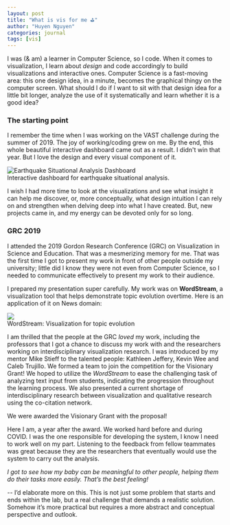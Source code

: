 ```yaml
---
layout: post
title: "What is vis for me ⛳"
author: "Huyen Nguyen"
categories: journal
tags: [vis]
---
```


I was (& am) a learner in Computer Science, so I code. When it comes to visualization, I learn about *design*
and code
accordingly to build visualizations and interactive ones.
Computer Science is a fast-moving area: this one design idea, in a minute, becomes the graphical thingy on the
computer screen.
What should I do if I want to sit with that design idea for a little bit
longer, analyze the use of it systematically and learn whether it is a good idea?


### The starting point


I remember the time when I was working on the VAST challenge during the summer of 2019. The
 joy of working/coding grew on me. By the end, this whole beautiful interactive dashboard came out as a result. I didn't win that year. But I
 love the design and every visual component of it.

 <div class="row mt-3">
     <div class="col-sm mt-3 mt-md-0">
         <img class="img-fluid rounded z-depth-1" alt="Earthquake Situational Analysis Dashboard" src="{{ site.url }}{{ site.baseurl }}/assets/img/eqsa.png">
     </div>
 </div>
 <div class="caption">
    Interactive dashboard for earthquake situational analysis.
 </div>

I wish I had more time to look at the visualizations and see what insight it can help me discover, or, more conceptually, what design intuition I can rely on and strengthen when delving deep into what I have created. But, new
projects came in, and my energy can be devoted only for so long.



### GRC 2019



I attended the 2019 Gordon Research Conference (GRC) on Visualization in Science and Education. That
was a mesmerizing memory for me. That was the first time I got to present my work in front of other people outside my
university; little did I know they were not even from Computer Science, so I needed to communicate effectively to
present my work to their audience.

I prepared my presentation super carefully. My work was on **WordStream**, a visualization tool that helps
demonstrate topic evolution
overtime. Here is an application of it on News domain:

 <div class="row mt-3">
     <div class="col-sm mt-3 mt-md-0">
         <img class="img-fluid rounded z-depth-1" src="https://idatavisualizationlab.github.io/WordStream/media/emptywheel.png">
     </div>
 </div>
 <div class="caption">
    WordStream: Visualization for topic evolution
 </div>

I am thrilled that the people at the GRC *loved* my work, including the professors that I got a chance to discuss my work with and the researchers working on interdisciplinary visualization research. I was introduced by my mentor Mike
Stieff to the talented people: Kathleen Jeffery, Kevin Wee and Caleb Trujillo. We formed a team to join the competition
 for the Visionary Grant! We hoped to utilize the *WordStream*
 to ease the challenging task of analyzing text
 input from students, indicating the progression throughout the learning process. We also presented a current shortage
 of interdisciplinary research between visualization and qualitative research using the co-citation network.

 We were awarded the Visionary Grant with the proposal!

 Here I am, a year after the award. We worked hard before and during COVID. I was the one responsible for developing the system, I know I need to work well on my part. Listening to the feedback from fellow teammates was great because they are the researchers that eventually would use the system to carry out the analysis.

 *I got to see how my baby can be meaningful to other people, helping them do their tasks more easily. That’s the best feeling!*

-- I’d elaborate more on this. This is not just some problem that starts and ends within the lab, but a real challenge that demands a realistic solution. Somehow it’s more practical but requires a more abstract and conceptual perspective and outlook.

